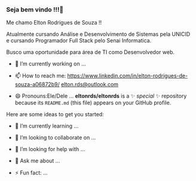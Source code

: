 ### Seja bem vindo !!!👋

Me chamo Elton Rodrigues de Souza !!

Atualmente cursando Análise e Desenvolvimento de Sistemas pela UNICID e cursando Programador Full Stack pelo Senai Informatica.

Busco uma oportunidade para área de TI como Desenvolvedor web. 

- 🔭 I’m currently working on ...
- 📫 How to reach me:
 https://www.linkedin.com/in/elton-rodrigues-de-souza-a06872b9/  elton.rds@outlook.com


- 😄 Pronouns:Ele/Dele ...
**eltonrds/eltonrds** is a ✨ _special_ ✨ repository because its `README.md` (this file) appears on your GitHub profile.

Here are some ideas to get you started:

- 🌱 I’m currently learning ...
- 👯 I’m looking to collaborate on ...
- 🤔 I’m looking for help with ...
- 💬 Ask me about ...

- ⚡ Fun fact: ...
